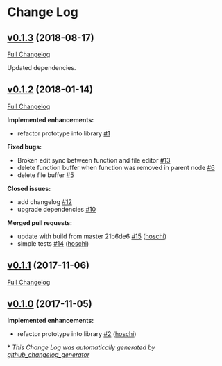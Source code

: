 # Change Log

## [v0.1.3](https://github.com/hoschi/yode/tree/v0.1.3) (2018-08-17)
[Full Changelog](https://github.com/hoschi/yode/compare/v0.1.2...v0.1.3)

Updated dependencies.

## [v0.1.2](https://github.com/hoschi/yode/tree/v0.1.2) (2018-01-14)
[Full Changelog](https://github.com/hoschi/yode/compare/v0.1.1...v0.1.2)

**Implemented enhancements:**

- refactor prototype into library [\#1](https://github.com/hoschi/yode/issues/1)

**Fixed bugs:**

- Broken edit sync between function and file editor [\#13](https://github.com/hoschi/yode/issues/13)
- delete function buffer when function was removed in parent node [\#6](https://github.com/hoschi/yode/issues/6)
- delete file buffer [\#5](https://github.com/hoschi/yode/issues/5)

**Closed issues:**

- add changelog [\#12](https://github.com/hoschi/yode/issues/12)
- upgrade dependencies [\#10](https://github.com/hoschi/yode/issues/10)

**Merged pull requests:**

- update with build from master 21b6de6 [\#15](https://github.com/hoschi/yode/pull/15) ([hoschi](https://github.com/hoschi))
- simple tests [\#14](https://github.com/hoschi/yode/pull/14) ([hoschi](https://github.com/hoschi))

## [v0.1.1](https://github.com/hoschi/yode/tree/v0.1.1) (2017-11-06)
[Full Changelog](https://github.com/hoschi/yode/compare/v0.1.0...v0.1.1)

## [v0.1.0](https://github.com/hoschi/yode/tree/v0.1.0) (2017-11-05)
**Implemented enhancements:**

- refactor prototype into library [\#2](https://github.com/hoschi/yode/pull/2) ([hoschi](https://github.com/hoschi))



\* *This Change Log was automatically generated by [github_changelog_generator](https://github.com/skywinder/Github-Changelog-Generator)*
